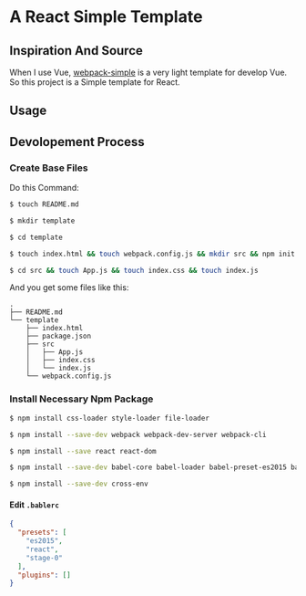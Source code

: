 # A React Simple Template

## Inspiration And Source

When I use Vue, [webpack-simple](https://github.com/vuejs-templates/webpack-simple) is a very light template for develop Vue. So this project is a Simple template for React.

## Usage

## Devolopement Process

### Create Base Files

Do this Command:

```bash
$ touch README.md

$ mkdir template

$ cd template

$ touch index.html && touch webpack.config.js && mkdir src && npm init && touch .babelrc

$ cd src && touch App.js && touch index.css && touch index.js
```

And you get some files like this:

```
.
├── README.md
└── template
    ├── index.html
    ├── package.json
    ├── src
    │   ├── App.js
    │   ├── index.css
    │   └── index.js
    └── webpack.config.js
```

### Install Necessary Npm Package

```bash
$ npm install css-loader style-loader file-loader

$ npm install --save-dev webpack webpack-dev-server webpack-cli

$ npm install --save react react-dom

$ npm install --save-dev babel-core babel-loader babel-preset-es2015 babel-preset-react babel-preset-stage-0

$ npm install --save-dev cross-env
```

#### Edit `.bablerc`

```json
{
  "presets": [
    "es2015",
    "react",
    "stage-0"
  ],
  "plugins": []
}
```
